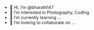 - 👋 Hi, I’m @bharath147
- 👀 I’m interested in Photography, Coding
- 🌱 I’m currently learning ...
- 💞️ I’m looking to collaborate on ...
